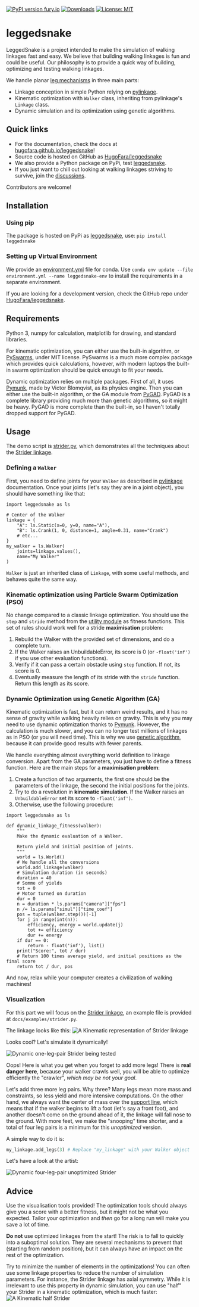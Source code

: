 [![PyPI version fury.io](https://badge.fury.io/py/leggedsnake.svg)](https://pypi.python.org/pypi/leggedsnake/)
[![Downloads](https://static.pepy.tech/personalized-badge/leggedsnake?period=total&units=international_system&left_color=grey&right_color=green&left_text=downloads)](https://pepy.tech/project/leggedsnake)
[![License: MIT](https://img.shields.io/badge/license-MIT-blue.svg )](https://raw.githubusercontent.com/HugoFara/leggedsnake/master/LICENSE.rst)

# leggedsnake

LeggedSnake is a project intended to make the simulation of walking linkages fast and easy. We believe that building walking linkages is fun and could be useful. Our philosophy is to provide a quick way of building, optimizing and testing walking linkages.

We handle planar [leg mechanisms](https://en.wikipedia.org/wiki/Leg_mechanism) in three main parts:

* Linkage conception in simple Python relying on [pylinkage](https://github.com/HugoFara/pylinkage).
* Kinematic optimization with ``Walker`` class, inheriting from pylinkage's ``Linkage`` class.
* Dynamic simulation and its optimization using genetic algorithms.

## Quick links

* For the documentation, check the docs at [hugofara.github.io/leggedsnake](https://hugofara.github.io/leggedsnake/)!
* Source code is hosted on GitHub as [HugoFara/leggedsnake](https://github.com/HugoFara/leggedsnake)
* We also provide a Python package on PyPi, test [leggedsnake](https://pypi.org/project/leggedsnake/).
* If you just want to chill out looking at walking linkages striving to survive, join the [discussions](https://github.com/HugoFara/leggedsnake/discussions).

Contributors are welcome!

## Installation

### Using pip

The package is hosted on PyPi as [leggedsnake](https://pypi.org/project/leggedsnake/), use:
``pip install leggedsnake``

### Setting up Virtual Environment

We provide an [environment.yml](https://github.com/HugoFara/leggedsnake/blob/master/environment.yml) file for conda. Use ``conda env update --file environment.yml --name leggedsnake-env`` to install the requirements in a separate environment. 

If you are looking for a development version, check the GitHub repo under [HugoFara/leggedsnake](https://github.com/HugoFara/leggedsnake). 

## Requirements

Python 3, numpy for calculation, matplotlib for drawing, and standard libraries. 

For kinematic optimization, you can either use the built-in algorithm, or 
[PySwarms](https://pyswarms.readthedocs.io/en/latest/), under MIT license. PySwarms is a much more complex package 
which provides quick calculations, however, with modern laptops the built-in swarm optimization should be quick enough 
to fit your needs.

Dynamic optimization relies on multiple packages. First of all, it uses 
[Pymunk](http://www.pymunk.org/en/latest/index.html), made by Victor Blomqvist, as its physics engine. Then you can 
either use the built-in algorithm, or the GA module from [PyGAD](https://pygad.readthedocs.io/en/latest/). PyGAD is a 
complete library providing much more than genetic algorithms, so it might be heavy. PyGAD is more complete than the 
built-in, so I haven't totally dropped support for PyGAD.

## Usage

The demo script is [strider.py](https://github.com/HugoFara/leggedsnake/blob/master/docs/examples/strider.py), which 
demonstrates all the techniques about the [Strider linkage](https://www.diywalkers.com/strider-linkage-plans.html).

### Defining a ``Walker``

First, you need to define joints for your ``Walker`` as described in [pylinkage](https://github.com/HugoFara/pylinkage)
documentation. Once your joints (let's say they are in a joint object), you should have something like that:

```python3
import leggedsnake as ls

# Center of the Walker
linkage = {
    "A": ls.Static(x=0, y=0, name="A"),
    "B": ls.Crank(1, 0, distance=1, angle=0.31, name="Crank")
    # etc...
}
my_walker = ls.Walker(
    joints=linkage.values(),
    name="My Walker"
)
```

``Walker`` is just an inherited class of ``Linkage``, with some useful methods, and behaves quite the same way.

### Kinematic optimization using Particle Swarm Optimization (PSO)

No change compared to a classic linkage optimization. You should use the ``step`` and ``stride`` method from the [utility module](https://github.com/HugoFara/leggedsnake/blob/master/leggedsnake/utility.py) as fitness functions. 
This set of rules should work well for a stride **maximisation** problem:

1. Rebuild the Walker with the provided set of dimensions, and do a complete turn.
2. If the Walker raises an UnbuildableError, its score is 0 (or ``-float('inf')`` if you use other evaluation functions).
3. Verify if it can pass a certain obstacle using ``step`` function. If not, its score is 0.
4. Eventually measure the length of its stride with the ``stride`` function. Return this length as its score.

### Dynamic Optimization using Genetic Algorithm (GA)

Kinematic optimization is fast, but it can return weird results, and it has no sense of gravity while walking heavily 
relies on gravity. This is why you may need to use dynamic optimization thanks to 
[Pymunk](http://www.pymunk.org/en/latest/index.html). However, the calculation is much slower, and you can no 
longer test millions of linkages as in PSO (or you will need time). This is why we 
use [genetic algorithm](https://en.wikipedia.org/wiki/Genetic_algorithm), because it can provide good results with 
fewer parents.

We handle everything almost everything world definition to linkage conversion. Apart from the GA parameters, you just 
have to define a fitness function. Here are the main steps for a **maximisation problem**:

1. Create a function of two arguments, the first one should be the parameters of the linkage, the second the initial positions for the joints. 
2. Try to do a revolution in **kinematic simulation**. If the Walker raises an ``UnbuildableError`` set its score to ``-float('inf')``. 
3. Otherwise, use the following procedure: 

```python3
import leggedsnake as ls

def dynamic_linkage_fitness(walker):
    """
    Make the dynamic evaluation of a Walker.
    
    Return yield and initial position of joints.
    """
    world = ls.World()
    # We handle all the conversions
    world.add_linkage(walker)
    # Simulation duration (in seconds)
    duration = 40
    # Somme of yields
    tot = 0
    # Motor turned on duration
    dur = 0
    n = duration * ls.params["camera"]["fps"]
    n /= ls.params["simul"]["time_coef"]
    pos = tuple(walker.step())[-1]
    for j in range(int(n)):
        efficiency, energy = world.update(j)
        tot += efficiency
        dur += energy
    if dur == 0:
        return - float('inf'), list()
    print("Score:", tot / dur)
    # Return 100 times average yield, and initial positions as the final score
    return tot / dur, pos
```

And now, relax while your computer creates a civilization of walking machines!

### Visualization

For this part we will focus on the [Strider linkage](https://www.diywalkers.com/strider-linkage-plans.html), an example 
file is provided at ``docs/examples/strider.py``. 

The linkage looks like this:
![A Kinematic representation of Strider linkage](https://github.com/HugoFara/leggedsnake/raw/master/docs/examples/images/Kinematic%20unoptimized%20Strider.gif)

Looks cool? Let's simulate it dynamically!

![Dynamic one-leg-pair Strider being tested](https://github.com/HugoFara/leggedsnake/raw/master/docs/examples/images/Dynamic%20unoptimized%20one-legged%20Strider.gif)

Oops! Here is what you get when you forget to add more legs! There is **real danger here**, because your walker crawls 
well, you will be able to optimize efficiently the "crawler", *which may be not your goal*. 

Let's add three more leg pairs. Why three? Many legs mean more mass and constraints, so less yield and more intensive 
computations. On the other hand, we always want the center of mass over the 
[support line](https://en.wikipedia.org/wiki/Support_polygon), which means that if the walker begins to lift a foot 
(let's say a front foot), and another doesn't come on the ground ahead of it, the linkage will fall nose to the 
ground. With more feet, we make the "snooping" time shorter, and a total of four leg pairs is a minimum for this 
*unoptimized* version. 

A simple way to do it is:

```python
my_linkage.add_legs(3) # Replace "my_linkage" with your Walker object
```

Let's have a look at the artist:

![Dynamic four-leg-pair unoptimized Strider](https://github.com/HugoFara/leggedsnake/raw/master/docs/examples/images/Dynamic%20unoptimized%20strider.gif)

## Advice

Use the visualisation tools provided! The optimization tools should always give you a score with a better fitness, 
but it might not be what you expected. Tailor your optimization and *then* go for a long run will make you save a lot 
of time.

**Do not** use optimized linkages from the start! The risk is to fall to quickly into a suboptimal solution. They are 
several mechanisms to prevent that (starting from random position), but it can always have an impact on the rest of 
the optimization.

Try to minimize the number of elements in the optimizations! You can often use some linkage properties to reduce the 
number of simulation parameters. For instance, the Strider linkage has axial symmetry. While it is irrelevant to use 
this property in dynamic simulation, you can use "half" your Strider in a kinematic optimization, which is much faster:
![A Kinematic half Strider](https://github.com/HugoFara/leggedsnake/raw/master/docs/examples/images/Kinematic%20half-Strider.gif)
